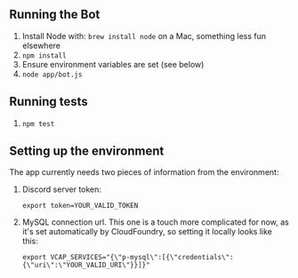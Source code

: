 ## Running the Bot
1. Install Node with: `brew install node` on a Mac, something less fun elsewhere
1. `npm install`
1. Ensure environment variables are set (see below)
1. `node app/bot.js`

## Running tests
1. `npm test`

## Setting up the environment
The app currently needs two pieces of information from the environment:
1. Discord server token:

   `export token=YOUR_VALID_TOKEN`
1. MySQL connection url. This one is a touch more complicated for now, as it's set automatically by CloudFoundry, so setting it locally looks like this:

   `export VCAP_SERVICES="{\"p-mysql\":[{\"credentials\":{\"uri\":\"YOUR_VALID_URI\"}}]}"`
